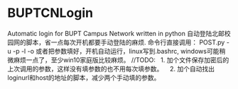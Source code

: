 # BUPTCNLogin
Automatic login for BUPT Campus Network written in python
自动登陆北邮校园网的脚本，省一点每次开机都要手动登陆的麻烦.
命令行直接调用：
    POST.py -u <username> -p <passwd> -l <loginurl> -o <host>
或者把参数填好，开机自动运行，linux写到.bashrc, windows可能稍微麻烦一点了，至少win10家庭版比较麻烦。
//TODO:
    1. 加个文件保存加密后的上次调用的参数，这样没有填参数的也不用每次填参数。
    2. 加个自动找出loginurl和host的地址的脚本，减少两个手动填的参数。
